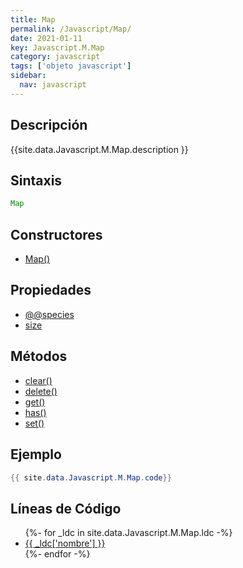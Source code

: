 ```yaml
---
title: Map
permalink: /Javascript/Map/
date: 2021-01-11
key: Javascript.M.Map
category: javascript
tags: ['objeto javascript']
sidebar: 
  nav: javascript
---
```


## Descripción
{{site.data.Javascript.M.Map.description }}

## Sintaxis
~~~javascript
Map
~~~

## Constructores
* [Map()](/Javascript/Map/Map/)

## Propiedades
* [@@species](/Javascript/Map/@@species)
* [size](/Javascript/Map/size)

## Métodos
* [clear()](/Javascript/Map/clear)
* [delete()](/Javascript/Map/delete)
* [get()](/Javascript/Map/get)
* [has()](/Javascript/Map/has)
* [set()](/Javascript/Map/set)

## Ejemplo
~~~java
{{ site.data.Javascript.M.Map.code}}
~~~

## Líneas de Código
<ul>
{%- for _ldc in site.data.Javascript.M.Map.ldc -%}
   <li>
       <a href="{{_ldc['url'] }}">{{ _ldc['nombre'] }}</a>
   </li>
{%- endfor -%}
</ul>
